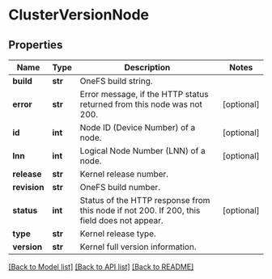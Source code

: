# ClusterVersionNode

## Properties
Name | Type | Description | Notes
------------ | ------------- | ------------- | -------------
**build** | **str** | OneFS build string. | 
**error** | **str** | Error message, if the HTTP status returned from this node was not 200. | [optional] 
**id** | **int** | Node ID (Device Number) of a node. | [optional] 
**lnn** | **int** | Logical Node Number (LNN) of a node. | [optional] 
**release** | **str** | Kernel release number. | 
**revision** | **str** | OneFS build number. | 
**status** | **int** | Status of the HTTP response from this node if not 200.  If 200, this field does not appear. | [optional] 
**type** | **str** | Kernel release type. | 
**version** | **str** | Kernel full version information. | 

[[Back to Model list]](../README.md#documentation-for-models) [[Back to API list]](../README.md#documentation-for-api-endpoints) [[Back to README]](../README.md)


